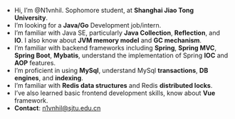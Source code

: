 - Hi, I’m @N1vnhil. Sophomore student, at **Shanghai Jiao Tong University**.
- I’m looking for a **Java/Go** Development job/intern.
- I’m familiar with Java SE, particularly **Java Collection**, **Reflection**, and **IO**. I also know about **JVM memory model** and **GC mechanism**.
- I’m familiar with backend frameworks including **Spring**, **Spring MVC**, **Spring Boot**, **Mybatis**, understand the implementation of Spring **IOC** and **AOP** features.
- I’m proficient in using **MySql**, understand MySql **transactions**, **DB engines**, and **indexing**.
- I’m familiar with **Redis data structures** and Redis **distributed locks**.
- I’ve also learned basic frontend development skills, know about **Vue** framework.
- **Contact**: n1vnhil@sjtu.edu.cn


<!---
N1vnhil/N1vnhil is a ✨ special ✨ repository because its `README.md` (this file) appears on your GitHub profile.
You can click the Preview link to take a look at your changes.
--->
